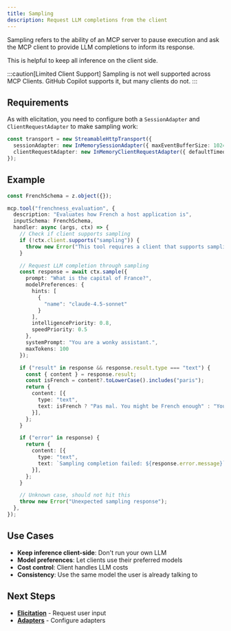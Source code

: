 ```yaml
---
title: Sampling
description: Request LLM completions from the client
---
```


Sampling refers to the ability of an MCP server to pause execution and ask the MCP client to provide LLM completions to inform its response.

This is helpful to keep all inference on the client side.

:::caution[Limited Client Support]
Sampling is not well supported across MCP Clients. GitHub Copilot supports it, but many clients do not.
:::

## Requirements

As with elicitation, you need to configure both a `SessionAdapter` and `ClientRequestAdapter` to make sampling work:

```typescript
const transport = new StreamableHttpTransport({
  sessionAdapter: new InMemorySessionAdapter({ maxEventBufferSize: 1024 }),
  clientRequestAdapter: new InMemoryClientRequestAdapter({ defaultTimeoutMs: 30000 })
});
```

## Example

```typescript
const FrenchSchema = z.object({});

mcp.tool("frenchness_evaluation", {
  description: "Evaluates how French a host application is",
  inputSchema: FrenchSchema,
  handler: async (args, ctx) => {
    // Check if client supports sampling
    if (!ctx.client.supports("sampling")) {
      throw new Error("This tool requires a client that supports sampling");
    }

    // Request LLM completion through sampling
    const response = await ctx.sample({
      prompt: "What is the capital of France?",
      modelPreferences: {
        hints: [
          {
            "name": "claude-4.5-sonnet"
          }
        ],
        intelligencePriority: 0.8,
        speedPriority: 0.5
      },
      systemPrompt: "You are a wonky assistant.",
      maxTokens: 100
    });

    if ("result" in response && response.result.type === "text") {
      const { content } = response.result;
      const isFrench = content?.toLowerCase().includes("paris");
      return {
        content: [{
          type: "text",
          text: isFrench ? "Pas mal. You might be French enough" : "You are not very French my friend"
        }],
      };
    }

    if ("error" in response) {
      return {
        content: [{
          type: "text",
          text: `Sampling completion failed: ${response.error.message}`,
        }],
      };
    }

    // Unknown case, should not hit this
    throw new Error("Unexpected sampling response");
  },
});
```

## Use Cases

- **Keep inference client-side**: Don't run your own LLM
- **Model preferences**: Let clients use their preferred models
- **Cost control**: Client handles LLM costs
- **Consistency**: Use the same model the user is already talking to

## Next Steps

- [**Elicitation**](/mcp-lite/advanced/elicitation) - Request user input
- [**Adapters**](/mcp-lite/features/adapters) - Configure adapters
